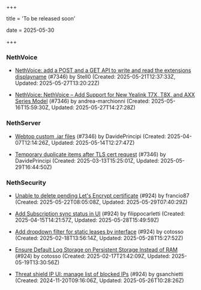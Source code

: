 +++

title = 'To be released soon'

date = 2025-05-30

+++

### NethVoice

- [NethVoice: add a POST and a GET API to write and read the extensions displayname](https://github.com/NethServer/dev/issues/7475) (#7346) by Stell0 (Created: 2025-05-21T12:37:33Z, Updated: 2025-05-27T13:20:22Z)

- [NethVoice: NethVoice – Add Support for New Yealink T7X, T8X, and AXX Series Model](https://github.com/NethServer/dev/issues/7469) (#7346) by andrea-marchionni (Created: 2025-05-16T15:59:30Z, Updated: 2025-05-27T14:27:28Z)

### NethServer

- [Webtop custom .jar files](https://github.com/NethServer/dev/issues/7381) (#7346) by DavidePrincipi (Created: 2025-04-07T12:14:26Z, Updated: 2025-05-14T12:27:47Z)

- [Temporary duplicate items after TLS cert request](https://github.com/NethServer/dev/issues/7346) (#7346) by DavidePrincipi (Created: 2025-03-13T15:25:01Z, Updated: 2025-05-29T16:44:50Z)

### NethSecurity

- [Unable to delete pending Let's Encrypt certificate](https://github.com/NethServer/nethsecurity/issues/1226) (#924) by francio87 (Created: 2025-05-22T08:05:08Z, Updated: 2025-05-29T07:40:29Z)

- [Add Subscription sync status in UI](https://github.com/NethServer/nethsecurity/issues/1176) (#924) by filippocarletti (Created: 2025-04-15T14:21:57Z, Updated: 2025-05-28T15:49:59Z)

- [Add dropdown filter for static leases by interface](https://github.com/NethServer/nethsecurity/issues/1085) (#924) by cotosso (Created: 2025-02-18T13:56:14Z, Updated: 2025-05-28T15:27:52Z)

- [Ensure Default Log Storage on Persistent Storage Instead of RAM](https://github.com/NethServer/nethsecurity/issues/1082) (#924) by cotosso (Created: 2025-02-17T21:42:09Z, Updated: 2025-05-19T13:30:56Z)

- [Threat shield IP UI: manage list of blocked IPs](https://github.com/NethServer/nethsecurity/issues/924) (#924) by gsanchietti (Created: 2024-11-20T09:16:06Z, Updated: 2025-05-26T10:28:26Z)

